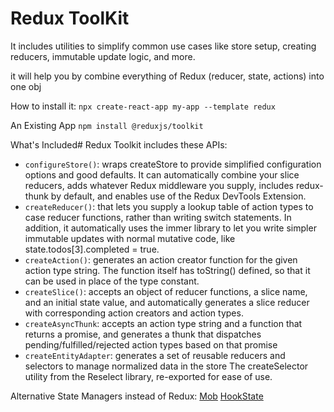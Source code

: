 # Redux ToolKit


It includes utilities to simplify common use cases like store setup, creating reducers, immutable update logic, and more.


it will help you by combine everything of Redux (reducer, state, actions) into one obj

How to install it:
 `npx create-react-app my-app --template redux`

An Existing App
 `npm install @reduxjs/toolkit`


 What's Included#
Redux Toolkit includes these APIs:

 - `configureStore()`: wraps createStore to provide simplified configuration options and good defaults. It can automatically combine your slice reducers, adds whatever Redux middleware you supply, includes redux-thunk by default, and enables use of the Redux DevTools Extension.
 - `createReducer()`: that lets you supply a lookup table of action types to case reducer functions, rather than writing switch statements. In addition, it automatically uses the immer library to let you write simpler immutable updates with normal mutative code, like state.todos[3].completed = true.
 - `createAction()`: generates an action creator function for the given action type string. The function itself has toString() defined, so that it can be used in place of the type constant.
 - `createSlice()`: accepts an object of reducer functions, a slice name, and an initial state value, and automatically generates a slice reducer with corresponding action creators and action types.
 - `createAsyncThunk`: accepts an action type string and a function that returns a promise, and generates a thunk that dispatches pending/fulfilled/rejected action types based on that promise
 - `createEntityAdapter`: generates a set of reusable reducers and selectors to manage normalized data in the store
The createSelector utility from the Reselect library, re-exported for ease of use.


Alternative State Managers instead of Redux:
[Mob](https://mobx.js.org/getting-started.html)
[HookState](https://hookstate.js.org/)

